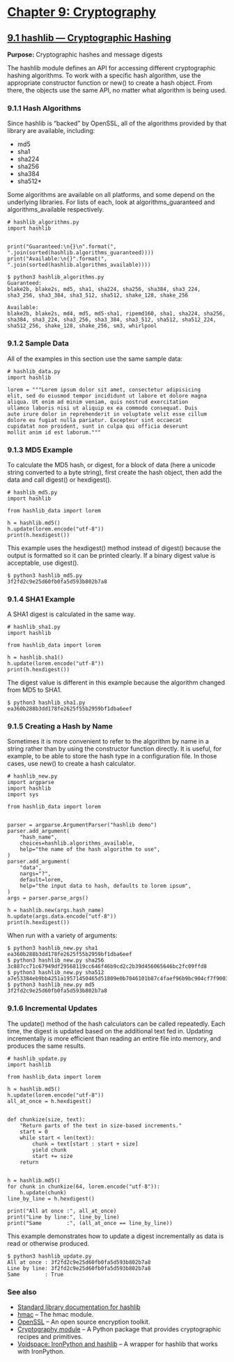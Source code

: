 # [Chapter 9: Cryptography](https://pymotw.com/3/cryptographic.html)

## [9.1 hashlib — Cryptographic Hashing](https://pymotw.com/3/hashlib/index.html)

**Purpose:**	Cryptographic hashes and message digests

The hashlib module defines an API for accessing different cryptographic hashing algorithms. To work with a specific hash algorithm, use the appropriate constructor function or new() to create a hash object. From there, the objects use the same API, no matter what algorithm is being used.

### 9.1.1 Hash Algorithms

Since hashlib is “backed” by OpenSSL, all of the algorithms provided by that library are available, including:

* md5
* sha1
* sha224
* sha256
* sha384
* sha512*

Some algorithms are available on all platforms, and some depend on the underlying libraries. For lists of each, look at algorithms_guaranteed and algorithms_available respectively.

```
# hashlib_algorithms.py
import hashlib


print("Guaranteed:\n{}\n".format(", ".join(sorted(hashlib.algorithms_guaranteed))))
print("Available:\n{}".format(", ".join(sorted(hashlib.algorithms_available))))
```

```
$ python3 hashlib_algorithms.py
Guaranteed:
blake2b, blake2s, md5, sha1, sha224, sha256, sha384, sha3_224, sha3_256, sha3_384, sha3_512, sha512, shake_128, shake_256

Available:
blake2b, blake2s, md4, md5, md5-sha1, ripemd160, sha1, sha224, sha256, sha384, sha3_224, sha3_256, sha3_384, sha3_512, sha512, sha512_224, sha512_256, shake_128, shake_256, sm3, whirlpool
```

### 9.1.2 Sample Data

All of the examples in this section use the same sample data:

```
# hashlib_data.py
import hashlib

lorem = """Lorem ipsum dolor sit amet, consectetur adipisicing
elit, sed do eiusmod tempor incididunt ut labore et dolore magna
aliqua. Ut enim ad minim veniam, quis nostrud exercitation
ullamco laboris nisi ut aliquip ex ea commodo consequat. Duis
aute irure dolor in reprehenderit in voluptate velit esse cillum
dolore eu fugiat nulla pariatur. Excepteur sint occaecat
cupidatat non proident, sunt in culpa qui officia deserunt
mollit anim id est laborum."""
```

### 9.1.3 MD5 Example

To calculate the MD5 hash, or digest, for a block of data (here a unicode string converted to a byte string), first create the hash object, then add the data and call digest() or hexdigest().

```
# hashlib_md5.py
import hashlib

from hashlib_data import lorem

h = hashlib.md5()
h.update(lorem.encode("utf-8"))
print(h.hexdigest())
```

This example uses the hexdigest() method instead of digest() because the output is formatted so it can be printed clearly. If a binary digest value is acceptable, use digest().

```
$ python3 hashlib_md5.py
3f2fd2c9e25d60fb0fa5d593b802b7a8
```

### 9.1.4 SHA1 Example

A SHA1 digest is calculated in the same way.

```
# hashlib_sha1.py
import hashlib

from hashlib_data import lorem

h = hashlib.sha1()
h.update(lorem.encode("utf-8"))
print(h.hexdigest())
```

The digest value is different in this example because the algorithm changed from MD5 to SHA1.

```
$ python3 hashlib_sha1.py
ea360b288b3dd178fe2625f55b2959bf1dba6eef
```

### 9.1.5 Creating a Hash by Name

Sometimes it is more convenient to refer to the algorithm by name in a string rather than by using the constructor function directly. It is useful, for example, to be able to store the hash type in a configuration file. In those cases, use new() to create a hash calculator.

```
# hashlib_new.py
import argparse
import hashlib
import sys

from hashlib_data import lorem


parser = argparse.ArgumentParser("hashlib demo")
parser.add_argument(
    "hash_name",
    choices=hashlib.algorithms_available,
    help="the name of the hash algorithm to use",
)
parser.add_argument(
    "data",
    nargs="?",
    default=lorem,
    help="the input data to hash, defaults to lorem ipsum",
)
args = parser.parse_args()

h = hashlib.new(args.hash_name)
h.update(args.data.encode("utf-8"))
print(h.hexdigest())
```

When run with a variety of arguments:

```
$ python3 hashlib_new.py sha1
ea360b288b3dd178fe2625f55b2959bf1dba6eef
$ python3 hashlib_new.py sha256
3c887cc71c67949df29568119cc646f46b9cd2c2b39d456065646bc2fc09ffd8
$ python3 hashlib_new.py sha512
a7e53384eb9bb4251a19571450465d51809e0b7046101b87c4faef96b9bc904cf7f90035f444952dfd9f6084eeee2457433f3ade614712f42f80960b2fca43ff
$ python3 hashlib_new.py md5
3f2fd2c9e25d60fb0fa5d593b802b7a8
```

### 9.1.6 Incremental Updates

The update() method of the hash calculators can be called repeatedly. Each time, the digest is updated based on the additional text fed in. Updating incrementally is more efficient than reading an entire file into memory, and produces the same results.

```
# hashlib_update.py
import hashlib

from hashlib_data import lorem

h = hashlib.md5()
h.update(lorem.encode("utf-8"))
all_at_once = h.hexdigest()


def chunkize(size, text):
    "Return parts of the text in size-based increments."
    start = 0
    while start < len(text):
        chunk = text[start : start + size]
        yield chunk
        start += size
    return


h = hashlib.md5()
for chunk in chunkize(64, lorem.encode("utf-8")):
    h.update(chunk)
line_by_line = h.hexdigest()

print("All at once :", all_at_once)
print("Line by line:", line_by_line)
print("Same        :", (all_at_once == line_by_line))
```

This example demonstrates how to update a digest incrementally as data is read or otherwise produced.

```
$ python3 hashlib_update.py
All at once : 3f2fd2c9e25d60fb0fa5d593b802b7a8
Line by line: 3f2fd2c9e25d60fb0fa5d593b802b7a8
Same        : True
```

### See also

* [Standard library documentation for hashlib](https://docs.python.org/3/library/hashlib.html)
* [hmac](https://pymotw.com/3/hmac/index.html#module-hmac) – The hmac module.
* [OpenSSL](https://www.openssl.org/) – An open source encryption toolkit.
* [Cryptography module](https://pypi.org/project/cryptography/) – A Python package that provides cryptographic recipes and primitives.
* [Voidspace: IronPython and hashlib](https://ironpython-test.readthedocs.io/en/latest/library/hashlib.html) – A wrapper for hashlib that works with IronPython.
